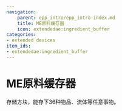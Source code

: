 ```yaml
---
navigation:
    parent: epp_intro/epp_intro-index.md
    title: ME原料缓存器
    icon: extendedae:ingredient_buffer
categories:
- extended devices
item_ids:
- extendedae:ingredient_buffer
---
```


# ME原料缓存器

<BlockImage id="extendedae:ingredient_buffer" scale="8"></BlockImage>

存储方块，能存下36种物品、流体等任意事物。
